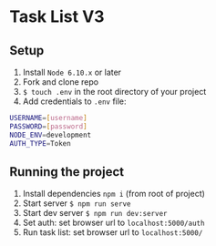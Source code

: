 # Task List V3

## Setup
1. Install `Node 6.10.x` or later
2. Fork and clone repo
3. `$ touch .env` in the root directory of your project
4. Add credentials to `.env` file:
```sh
USERNAME=[username]
PASSWORD=[password]
NODE_ENV=development
AUTH_TYPE=Token
```

## Running the project
1. Install dependencies `npm i` (from root of project)
2. Start server `$ npm run serve`
3. Start dev server `$ npm run dev:server`
4. Set auth: set browser url to `localhost:5000/auth`
5. Run task list: set browser url to `localhost:5000/`